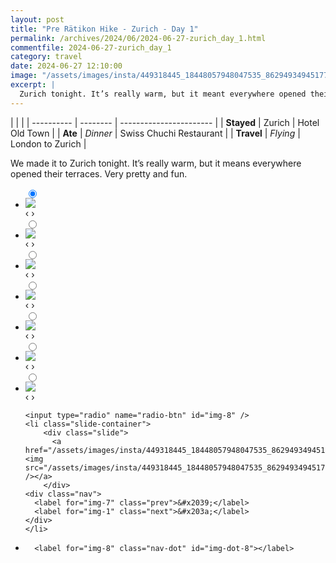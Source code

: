 ```yaml
---
layout: post
title: "Pre Rätikon Hike - Zurich - Day 1"
permalink: /archives/2024/06/2024-06-27-zurich_day_1.html
commentfile: 2024-06-27-zurich_day_1
category: travel
date: 2024-06-27 12:10:00
image: "/assets/images/insta/449318445_18448057948047535_8629493494517714466_n_18039460960925393.jpg"
excerpt: |
  Zurich tonight. It’s really warm, but it meant everywhere opened their terraces. Very pretty and fun.
---
```


|            |          |
| ---------- | -------- | ----------------------- |
| **Stayed** | Zurich   | Hotel Old Town          |
| **Ate**    | _Dinner_ | Swiss Chuchi Restaurant |
| **Travel** | _Flying_ | London to Zurich        |

We made it to Zurich tonight. It’s really warm, but it means everywhere opened their terraces. Very pretty and fun.

<ul class="slides">
    <input type="radio" name="radio-btn" id="img-1" checked="checked" />
    <li class="slide-container">
        <div class="slide">
          <a href="/assets/images/insta/449377806_18448057972047535_544063076506575048_n_17996744213466403.jpg"><img src="/assets/images/insta/449377806_18448057972047535_544063076506575048_n_17996744213466403.jpg" /></a>
        </div>
    <div class="nav">
      <label for="img-8" class="prev">&#x2039;</label>
      <label for="img-2" class="next">&#x203a;</label>
    </div>
    </li>
        <input type="radio" name="radio-btn" id="img-2"  />
    <li class="slide-container">
        <div class="slide">
          <a href="/assets/images/insta/449227595_18448057960047535_561943017226956382_n_18024145517037171.jpg"><img src="/assets/images/insta/449227595_18448057960047535_561943017226956382_n_18024145517037171.jpg" /></a>
        </div>
    <div class="nav">
      <label for="img-1" class="prev">&#x2039;</label>
      <label for="img-3" class="next">&#x203a;</label>
    </div>
    </li>
        <input type="radio" name="radio-btn" id="img-3"  />
    <li class="slide-container">
        <div class="slide">
          <a href="/assets/images/insta/449314624_18448057981047535_5938623159847023343_n_18050594092689259.jpg"><img src="/assets/images/insta/449314624_18448057981047535_5938623159847023343_n_18050594092689259.jpg" /></a>
        </div>
    <div class="nav">
      <label for="img-2" class="prev">&#x2039;</label>
      <label for="img-4" class="next">&#x203a;</label>
    </div>
    </li>
        <input type="radio" name="radio-btn" id="img-4"  />
    <li class="slide-container">
        <div class="slide">
          <a href="/assets/images/insta/449219501_18448057999047535_3502398107370901480_n_18008902346291453.jpg"><img src="/assets/images/insta/449219501_18448057999047535_3502398107370901480_n_18008902346291453.jpg" /></a>
        </div>
    <div class="nav">
      <label for="img-3" class="prev">&#x2039;</label>
      <label for="img-5" class="next">&#x203a;</label>
    </div>
    </li>
        <input type="radio" name="radio-btn" id="img-5"  />
    <li class="slide-container">
        <div class="slide">
          <a href="/assets/images/insta/449230333_18448057915047535_181407364134558660_n_18128659099357454.jpg"><img src="/assets/images/insta/449230333_18448057915047535_181407364134558660_n_18128659099357454.jpg" /></a>
        </div>
    <div class="nav">
      <label for="img-4" class="prev">&#x2039;</label>
      <label for="img-6" class="next">&#x203a;</label>
    </div>
    </li>
        <input type="radio" name="radio-btn" id="img-6"  />
    <li class="slide-container">
        <div class="slide">
          <a href="/assets/images/insta/449381070_18448057990047535_8376590379182025848_n_17966066372758242.jpg"><img src="/assets/images/insta/449381070_18448057990047535_8376590379182025848_n_17966066372758242.jpg" /></a>
        </div>
    <div class="nav">
      <label for="img-5" class="prev">&#x2039;</label>
      <label for="img-7" class="next">&#x203a;</label>
    </div>
    </li>
        <input type="radio" name="radio-btn" id="img-7"  />
    <li class="slide-container">
        <div class="slide">
          <a href="/assets/images/insta/449225234_18448057945047535_1129449624230782445_n_17938789094843595.jpg"><img src="/assets/images/insta/449225234_18448057945047535_1129449624230782445_n_17938789094843595.jpg" /></a>
        </div>
    <div class="nav">
      <label for="img-6" class="prev">&#x2039;</label>
      <label for="img-8" class="next">&#x203a;</label>
    </div>
    </li>
    
    <input type="radio" name="radio-btn" id="img-8" />
    <li class="slide-container">
        <div class="slide">
          <a href="/assets/images/insta/449318445_18448057948047535_8629493494517714466_n_18039460960925393.jpg"><img src="/assets/images/insta/449318445_18448057948047535_8629493494517714466_n_18039460960925393.jpg" /></a>
        </div>
    <div class="nav">
      <label for="img-7" class="prev">&#x2039;</label>
      <label for="img-1" class="next">&#x203a;</label>
    </div>
    </li>
			
<li class="nav-dots">
      <label for="img-1" class="nav-dot" id="img-dot-1"></label>
      <label for="img-2" class="nav-dot" id="img-dot-2"></label>
      <label for="img-3" class="nav-dot" id="img-dot-3"></label>
      <label for="img-4" class="nav-dot" id="img-dot-4"></label>
      <label for="img-5" class="nav-dot" id="img-dot-5"></label>
      <label for="img-6" class="nav-dot" id="img-dot-6"></label>
      <label for="img-7" class="nav-dot" id="img-dot-7"></label>

      <label for="img-8" class="nav-dot" id="img-dot-8"></label>

</li>
</ul>
